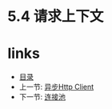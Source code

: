 # 5.4 请求上下文

# links
  * [目录](<preface.md>)
  * 上一节: [异步Http Client](<05.3.md>)
  * 下一节: [连接池](<05.5.md>)